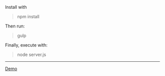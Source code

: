 Install with

> npm install

Then run:

> gulp

Finally, execute with:

> node server.js

---

[Demo](https://hidden-lowlands-9759.herokuapp.com/)
